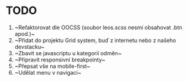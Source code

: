 ﻿# TODO

1. ~Refaktorovat dle OOCSS (soubor leos.scss nesmí obsahovat .btn apod.)~
2. ~Přidat do projektu Grid system, buď z internetu nebo z našeho devstacku~
3. ~Zbavit se javascriptu u kategorií odměn~
4. ~Připravit responsivní breakpointy~
5. ~Přepsat vše na mobile-first~
6. ~Udělat menu v navigaci~